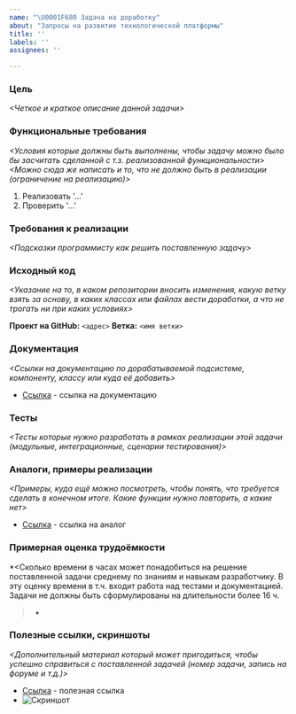 ```yaml
---
name: "\U0001F680 Задача на доработку"
about: "Запросы на развитие технологической платформы"
title: ''
labels: ''
assignees: ''

---
```


### Цель
*<Четкое и краткое описание данной задачи>*

### Функциональные требования
*<Условия которые должны быть выполнены, чтобы задачу можно было бы засчитать сделанной с т.з. реализованной функциональности>
<Можно сюда же написать и то, что не должно быть в реализации (ограничение на реализацию)>*
1. Реализовать '...'
2. Проверить '...'

### Требования к реализации
*<Подсказки программисту как решить поставленную задачу>*

### Исходный код
*<Указание на то, в каком репозитории вносить изменения, какую ветку взять за основу, в каких классах или файлах вести доработки, а что не трогать ни при каких условиях>*

**Проект на GitHub:** `<адрес>`
**Ветка:** `<имя ветки>`

### Документация
*<Ссылки на документацию по дорабатываемой подсистеме, компоненту, классу или куда её добавить>*
 - [Ссылка](https://<адрес>.com) - ссылка на документацию

### Тесты
*<Тесты которые нужно разработать в рамках реализации этой задачи (модульные, интеграционные, сценарии тестирования)>*

### Аналоги, примеры реализации
*<Примеры, куда ещё можно посмотреть, чтобы понять, что требуется сделать в конечном итоге. Какие функции нужно повторить, а какие нет>*
 - [Ссылка](https://<адрес>.com) - ссылка на аналог

### Примерная оценка трудоёмкости
*<Сколько времени в часах может понадобиться на решение поставленной задачи среднему по знаниям и навыкам разработчику. В эту оценку времени в т.ч. входит работа над тестами и документацией. Задачи не должны быть сформулированы на длительности более 16 ч.
>*

### Полезные ссылки, скриншоты
*<Дополнительный материал который может пригодиться, чтобы успешно справиться с поставленной задачей (номер задачи, запись на форуме и т.д.)>*
 - [Ссылка](https://<адрес>.com) - полезная ссылка
 - ![Скриншот]()
